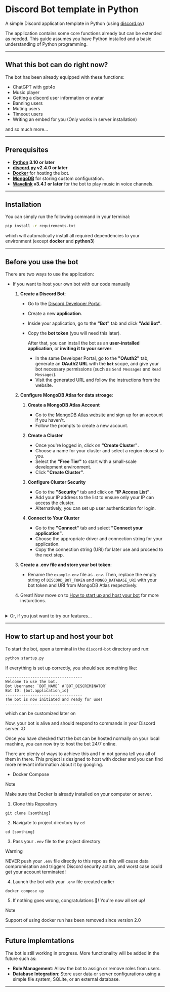 <!-- PROJECT SHIELDS -->
<!--
*** Markdown "reference style" are in-used to all links for readability.
*** Reference links are enclosed in brackets [ ] instead of parentheses ( ).
*** See the bottom of this document for the declaration of the reference variables
*** for contributors-url, forks-url, etc. This is an optional, concise syntax you may use.
*** https://www.markdownguide.org/basic-syntax/#reference-style-links
-->



# Discord Bot template in Python

A simple Discord application template in Python (using [discord.py][discord.py_GitHub])

The application contains some core functions already but can be extended as needed. This guide assumes you have Python installed and a basic understanding of Python programming.

---

## What this bot can do right now?

The bot has been already equipped with these functions:
- ChatGPT with gpt4o
- Music player
- Getting a discord user information or avatar
- Banning users
- Muting users
- Timeout users
- Writing an embed for you (Only works in server installation)

and so much more...

---

## Prerequisites

- **[Python][Python] 3.10 or later**
-  **[discord.py][discord.py_GitHub] v2.4.0 or later**
-  **[Docker][Docker]** for hosting the bot.
-  **[MongoDB][MongoDB]** for storing custom configuration.
-  **[Wavelink][Wavelink_GitHub] v3.4.1 or later** for the bot to play music in voice channels.

---

## Installation

You can simply run the following command in your terminal:
```bash
pip install -r requirements.txt
```
which will automatically install all required dependencies to your environment (except **docker** and **python3**)

---

## Before you use the bot

There are two ways to use the application:

- If you want to host your own bot with our code manually
   1. **Create a Discord Bot**:
      - Go to the [Discord Developer Portal](https://discord.com/developers/applications).
      - Create a new **application**.
      - Inside your application, go to the **"Bot"** tab and click **"Add Bot"**.
      - Copy the **bot token** (you will need this later).

         After that, you can install the bot as an **user-installed application**, or **inviting it to your server**:
        - In the same Developer Portal, go to the **"OAuth2"** tab, generate an **OAuth2 URL** with the **`bot`** scope, and give your bot necessary permissions (such as `Send Messages` and `Read Messages`).
        - Visit the generated URL and follow the instructions from the website.

   2. **Configure MongoDB Atlas for data stroage**:
   
      1. **Create a MongoDB Atlas Account**
         - Go to the [MongoDB Atlas website](https://www.mongodb.com/docs/atlas/getting-started/) and sign up for an account if you haven't.
         - Follow the prompts to create a new account.
      
      2. **Create a Cluster**
         - Once you're logged in, click on **"Create Cluster"**.
         - Choose a name for your cluster and select a region closest to you.
         - Select the **"Free Tier"** to start with a small-scale development environment.
         - Click **"Create Cluster"**.
      
      3. **Configure Cluster Security**
         - Go to the **"Security"** tab and click on **"IP Access List"**.
         - Add your IP address to the list to ensure only your IP can access the cluster.
         - Alternatively, you can set up user authentication for login.
      
      4. **Connect to Your Cluster**
         - Go to the **"Connect"** tab and select **"Connect your application"**.
         - Choose the appropriate driver and connection string for your application.
         - Copy the connection string (URI) for later use and proceed to the next step.
   
   3. **Create a .env file and store your bot token**:
      - Rename the `example.env` file as `.env`. Then, replace the empty string of `DISCORD_BOT_TOKEN` and `MONGO_DATABASE_URI` with your bot token and URI from MongoDB Atlas respectively.

   4. Great! Now move on to <a href="#how-to-start-up-and-host-your-bot">How to start up and host your bot</a> for more insturctions.

</details>
<br>
<details>
<summary>Or, if you just want to try our features...</summary>
Head over to <a href="https://discord.com/oauth2/authorize?client_id=1158632119552196628">here</a> and <b>invite the bot to your server</b>, or install it as a <b>user-installed application</b> as you prefer.
</details>

---

## How to start up and host your bot

To start the bot, open a terminal in the `discord-bot` directory and run:

```bash
python startup.py
```

If everything is set up correctly, you should see something like:

```
----------------------------------
Welcome to use the bot.
Bot Username: `BOT_NAME` #`BOT_DISCRIMINATOR`
Bot ID: {bot.application_id}
----------------------------------
The bot is now initiated and ready for use!
----------------------------------
```

which can be customized later on

Now, your bot is alive and should respond to commands in your Discord server. :D

Once you have checked that the bot can be hosted normally on your local machine, you can now try to host the bot 24/7 online.

There are plenty of ways to achieve this and I'm not gonna tell you all of them in there. This project is designed to host with docker and you can find more relevant information about it by googling.

- Docker Compose

> [!NOTE]
> Make sure that Docker is already installed on your computer or server.


1. Clone this Repository
```
git clone [somthing]
```

2. Navigate to project directory by `cd`
```
cd [somthing]
```

3. Pass your `.env` file to the project directory
> [!WARNING]
> NEVER push your `.env` file directly to this repo as this will cause data compromisation and triggers Discord security action, and worst case could get your account terminated!

4. Launch the bot with your `.env` file created earlier
```
docker compose up
```

5. If nothing goes wrong, congratulations :tada:! You're now all set up!

> [!NOTE]
> Support of using docker run has been removed since version 2.0

---

## Future implemtations

The bot is still working in progress. More functionality will be added in the future such as:

- **Role Management**: Allow the bot to assign or remove roles from users.
- **Database Integration**: Store user data or server configurations using a simple file system, SQLite, or an external database.

---



<!--Links in use in this markdown for refrences-->

[discord.py_GitHub]: https://github.com/Rapptz/discord.py

[Discord-DeveloperPortal]: https://discord.com/developers/applications

[MongoDB]: https://www.mongodb.com/

[Python]: https://www.python.org/downloads/

[Docker]: https://www.docker.com/

[MongoDB]: https://www.mongodb.com/

[Wavelink_GitHub]: https://github.com/PythonistaGuild/Wavelink
